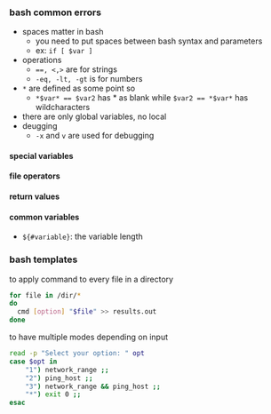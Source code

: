 
### bash common errors
- spaces matter in bash
	- you need to put spaces between bash syntax and parameters
	- ex: `if [ $var ]`
- operations
	- `==, <,>` are for strings
	- `-eq, -lt, -gt` is for numbers
- `*` are defined as some point so
	- `*$var* == $var2` has * as blank while `$var2 == *$var*` has wildcharacters
- there are only global variables, no local
- deugging
	- `-x` and `v` are used for debugging

#### special variables
#### file operators
#### return values 
#### common variables
- `${#variable}`: the variable length
### bash templates
to apply command to every file in a directory
```bash
for file in /dir/*
do
  cmd [option] "$file" >> results.out
done
```
to have multiple modes depending on input
```bash
read -p "Select your option: " opt
case $opt in
	"1") network_range ;;
	"2") ping_host ;;
	"3") network_range && ping_host ;;
	"*") exit 0 ;;
esac
```

